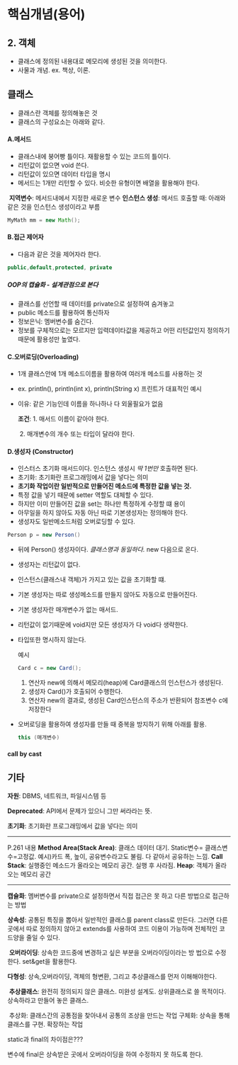 # 핵심개념(용어)



## 2. 객체

* 클래스에 정의된 내용대로 메모리에 생성된 것을 의미한다.
* 사물과 개념. ex. 책상, 이론.



## 클래스

* 클래스란 객체를 정의해놓은 것
* 클래스의 구성요소는 아래와 같다.



#### A.메서드

* 클래스내에 붕어빵 틀이다. 재활용할 수 있는 코드의 틀이다.
* 리턴값이 없으면 void 쓴다.
* 리턴값이 있으면 데이터 타입을 명시
* 메서드는 1개만 리턴할 수 있다. 비슷한 유형이면 배열을 활용해야 한다.

​	**지역변수**: 메서드내에서 지정한 새로운 변수
​	**인스턴스 생성**: 메서드 호출할 때:  아래와 같은 것을 인스턴스 생성이라고 부름

``` java
MyMath mm = new Math();
```



#### B.접근 제어자

* 다음과 같은 것을 제어자라 한다. 

``` java
public,default,protected, private
```

##### OOP의 캡슐화 - 설계관점으로 본다

* 클래스를 선언할 때 데이터를 private으로 설정하여 숨겨놓고
* public 메소드를 활용하여 통신하자
* 정보은닉: 멤버변수를 숨긴다. 
* 정보를 구체적으로는 모르지만 입력데이타값을 제공하고 어떤 리턴값인지 정의하기 때문에 활용성만 높였다. 



#### C.오버로딩(Overloading)

* 1개 클래스안에 1개 메소드이름을 활용하여 여러개 메소드를 사용하는 것

* ex. println(), println(int x), println(String x) 프린트가 대표적인 예시

* 이유: 같은 기능인데 이름을 하나하나 다 외울필요가 없음

  **조건**: 1. 매서드 이름이 같아야 한다.

  ​		  2. 매개변수의 개수 또는 타입이 달라야 한다.

#### D.생성자 (Constructor)

* 인스터스 초기화 매서드이다. 인스턴스 생성시 *딱 1번만* 호출하면 된다.
* 초기화: 초기화란 프로그래밍에서 값을 넣다는 의미
* **초기화 작업이란 일반적으로 만들어진 메소드에 특정한 값을 넣는 것.**
* 특정 값을 넣기 때문에 setter 역할도 대체할 수 있다.
* 하지만 이미 만들어진 값을 set는 하나만 특정하게 수정할 떄 용이
* 아무일을 하지 않아도 자동 아닌 따로 기본생성자는 정의해야 한다.
* 생성자도 일반메소드처럼 오버로딩할 수 있다.

```java
Person p = new Person()
```

* 뒤에 Person() 생성자이다. *클래스명과 동일하다.*  new 다음으로 온다.

* 생성자는 리턴값이 없다.

* 인스턴스(클래스내 객체)가 가지고 있는 값을 초기화할 떄.

* 기본 생성자는 따로 생성메소드를 만들지 않아도 자동으로 만들어진다.

* 기본 생성자란 매개변수가 없는 매서드.

* 리턴값이 없기때문에 void지만 모든 생성자가 다 void다 생략한다. 

* 타입또한 명시하지 않는다.

  예시

  ``` java
  Card c = new Card();
  ```

  1. 연산자 new에 의해서 메모리(heap)에 Card클래스의 인스턴스가 생성된다.
  2. 생성자 Card()가 호출되어 수행한다.
  3. 연산자 new의 결과로, 생성된 Card인스턴스의 주소가 반환되어 참조변수 c에 저장한다

* 오버로딩을 활용하여 생성자를 만들 때 중복을 방지하기 위해 아래를 활용.

  ``` java
  this (매개변수)
  ```

#### call by cast



## 기타

**자원**: DBMS, 네트워크, 파일시스템 등

**Deprecated**: API에서 문제가 있으니 그만 써라라는 뜻.

**초기화**: 초기화란 프로그래밍에서 값을 넣다는 의미

------------------------------------------------------------------------------------------------

P.261 내용
**Method Area(Stack Area)**: 클래스 데이터 대기. 
			Static변수= 클래스변수=고정값. 예시)카드 폭, 높이, 
			공유변수라고도 불림. 다 같아서 공유하는 느낌.
**Call Stack**: 실행중인 메소드가 올라오는 메모리 공간. 실행 후 사라짐.
**Heap**: 객체가 올라오는 메모리 공간

------------------------------------------------------------------------------------------------

**캡슐화**: 멤버변수를 private으로 설정하면서 직접 접근은 못 하고 다른 방법으로 접근하는 방법

**상속성**: 공통된 특징을 뽑아서 일반적인 클래스를 parent class로 만든다. 그러면 다른 곳에서 따로 정의하지 않아고 extends를 사용하여 코드 이용이 가능하며 전체적인 코드양을 줄일 수 있다. 

​	**오버라이딩**: 상속한 코드중에 변경하고 싶은 부분을 오버라이딩이라는 	방	법으로 수정한다. set&get을 활용한다.

**다형성**: 상속,오버라이딩, 격체의 형변환, 그리고 추상클래스를 먼저 이해해야한다.

​		**추상클래스**: 완전히 정의되지 않은 클래스. 미완성 설계도. 상위클래스로 							쓸 목적이다. 상속하라고 만들어 놓은 클래스.

​					추상화: 클래스간의 공통점을 찾아내서 공통의 조상을 만드는 작업
​					구체화: 상속을 통해 클래스를 구현. 확장하는 작업



static과 final의 차이점은???



변수에 final은 상속받은 곳에서 오버라이딩을 하여 수정하지 못 하도록 한다.









